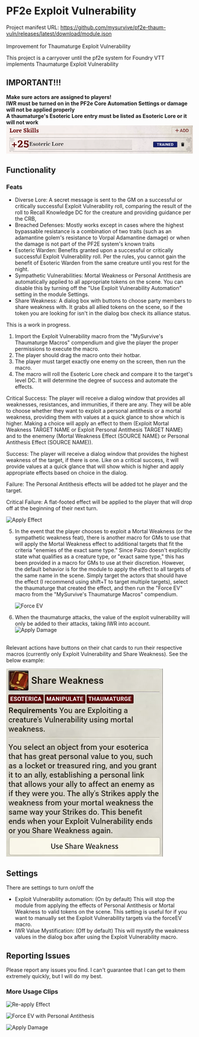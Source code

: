# PF2e Exploit Vulnerability

Project manifest URL: https://github.com/mysurvive/pf2e-thaum-vuln/releases/latest/download/module.json
<br><br>
Improvement for Thaumaturge Exploit Vulnerability

This project is a carryover until the pf2e system for Foundry VTT implements Thaumaturge Exploit Vulnerability

## IMPORTANT!!!

<strong>Make sure actors are assigned to players!</strong><br>
<strong>IWR must be turned on in the PF2e Core Automation Settings or damage will not be applied properly</strong><br>
<strong>A thaumaturge's Esoteric Lore entry must be listed as Esoteric Lore or it will not work</strong>
![Esoteric Lore Skill](src/assets/esotericLore.png)

## Functionality

### Feats

<ul>
<li> Diverse Lore: A secret message is sent to the GM on a successful or critically successful Exploit Vulnerability roll, comparing the result of the roll to Recall Knowledge DC for the creature and providing guidance per the CRB,
<li> Breached Defenses: Mostly works except in cases where the highest bypassable resistance is a combination of two traits (such as an adamantine golem's resistance to Vorpal Adamantine damage) or when the damage is not part of the PF2E system's known traits
<li> Esoteric Warden: Benefits granted upon a successful or critically successful Exploit Vulnerability roll. Per the rules, you cannot gain the benefit of Esoteric Warden from the same creature until you rest for the night.
<li> Sympathetic Vulnerabilities: Mortal Weakness or Personal Antithesis are automatically applied to all appropriate tokens on the scene. You can disable this by turning off the "Use Exploit Vulnerability Automation" setting in the module Settings.
<li> Share Weakness: A dialog box with buttons to choose party members to share weakness with. It grabs all allied tokens on the scene, so if the token you are looking for isn't in the dialog box check its alliance status.
</ul>

This is a work in progress.

1. Import the Exploit Vulnerability macro from the "MySurvive's Thaumaturge Macros" compendium and give the player the proper permissions to execute the macro.
2. The player should drag the macro onto their hotbar.
3. The player must target exactly one enemy on the screen, then run the macro.
4. The macro will roll the Esoteric Lore check and compare it to the target's level DC. It will determine the degree of success and automate the effects.

Critical Success: The player will receive a dialog window that provides all weaknesses, resistances, and immunities, if there are any. They will be able to choose whether they want to exploit a personal antithesis or a mortal weakness, providing them with values at a quick glance to show which is higher. Making a choice will apply an effect to them (Exploit Mortal Weakness TARGET NAME or Exploit Personal Antithesis TARGET NAME) and to the enemeny (Mortal Weakness Effect (SOURCE NAME) or Personal Antithesis Effect (SOURCE NAME)).

Success: The player will receive a dialog window that provides the highest weakness of the target, if there is one. Like on a critical success, it will provide values at a quick glance that will show which is higher and apply appropriate effects based on choice in the dialog.

Failure: The Personal Antithesis effects will be added tot he player and the target.

Critical Failure: A flat-footed effect will be applied to the player that will drop off at the beginning of their next turn.

![Apply Effect](src/assets/applyEffect.gif)

5. In the event that the player chooses to exploit a Mortal Weakness (or the sympathetic weakness feat), there is another macro for GMs to use that will apply the Mortal Weakness effect to additional targets that fit the criteria "enemies of the exact same type." Since Paizo doesn't explicitly state what qualifies as a creature type, or "exact same type," this has been provided in a macro for GMs to use at their discretion. However, the default behavior is for the module to apply the effect to all targets of the same name in the scene. Simply target the actors that should have the effect (I recommend using shift+T to target multiple targets), select the thaumaturge that created the effect, and then run the "Force EV" macro from the "MySurvive's Thaumaturge Macros" compendium.

   ![Force EV](src/assets/forceEV.gif)

6. When the thaumaturge attacks, the value of the exploit vulnerability will only be added to their attacks, taking IWR into account.
   ![Apply Damage](src/assets/applyDamage.gif)

<br>
Relevant actions have buttons on their chat cards to run their respective macros (currently only Exploit Vulnerability and Share Weakness). See the below example:
<br>

![Share Weakness Chat Button](src/assets/chatcardbutton.webp)

## Settings

There are settings to turn on/off the

- Exploit Vulnerability automation: (On by default) This will stop the module from applying the effects of Personal Antithesis or Mortal Weakness to valid tokens on the scene. This setting is useful for if you want to manually set the Exploit Vulnerability targets via the forceEV macro.
- IWR Value Mystification: (Off by default) This will mystify the weakness values in the dialog box after using the Exploit Vulnerability macro.

## Reporting Issues

Please report any issues you find. I can't guarantee that I can get to them extremely quickly, but I will do my best.

### More Usage Clips

![Re-apply Effect](src/assets/reApplyEffect.gif)

![Force EV with Personal Antithesis](src/assets/moreForceEV.gif)

![Apply Damage](src/assets/applyDamage.gif)
